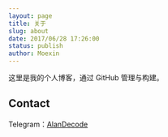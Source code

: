 ```yaml
---
layout: page
title: 关于
slug: about
date: 2017/06/28 17:26:00
status: publish
author: Moexin
---
```


这里是我的个人博客，通过 GitHub 管理与构建。


## Contact

Telegram：[AlanDecode](https://t.me/TCatMoexin)
